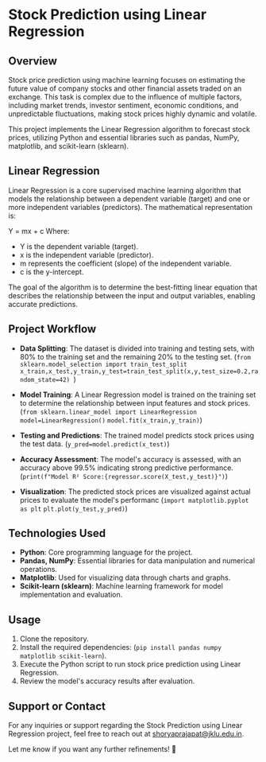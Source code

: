 # Stock Prediction using Linear Regression

## Overview
Stock price prediction using machine learning focuses on estimating the future value of company stocks and other financial assets traded on an exchange. This task is complex due to the influence of multiple factors, including market trends, investor sentiment, economic conditions, and unpredictable fluctuations, making stock prices highly dynamic and volatile.

This project implements the Linear Regression algorithm to forecast stock prices, utilizing Python and essential libraries such as pandas, NumPy, matplotlib, and scikit-learn (sklearn).

## Linear Regression
Linear Regression is a core supervised machine learning algorithm that models the relationship between a dependent variable (target) and one or more independent variables (predictors). The mathematical representation is:

Y = mx + c
Where:
- Y is the dependent variable (target).
- x is the independent variable (predictor).
- m represents the coefficient (slope) of the independent variable.
- c is the y-intercept.

The goal of the algorithm is to determine the best-fitting linear equation that describes the relationship between the input and output variables, enabling accurate predictions.

## Project Workflow
- **Data Splitting**: The dataset is divided into training and testing sets, with 80% to the training set and the remaining 20% to the testing set.
(`from sklearn.model_selection import train_test_split`
`x_train,x_test,y_train,y_test=train_test_split(x,y,test_size=0.2,random_state=42) `)
- **Model Training**: A Linear Regression model is trained on the training set to determine the relationship between input features and stock prices.
(`from sklearn.linear_model import LinearRegression`
`model=LinearRegression()`
`model.fit(x_train,y_train)`)
- **Testing and Predictions**: The trained model predicts stock prices using the test data.
(`y_pred=model.predict(x_test)`)
- **Accuracy Assessment**: The model's accuracy is assessed, with an accuracy above 99.5% indicating strong predictive performance.
(`print(f"Model R² Score:{regressor.score(X_test,y_test)}")`)

- **Visualization**: The predicted stock prices are visualized against actual prices to evaluate the model's performanc
(`import matplotlib.pyplot as plt`
`plt.plot(y_test,y_pred)`)


## Technologies Used
- **Python**: Core programming language for the project.
- **Pandas, NumPy**: Essential libraries for data manipulation and numerical operations.
- **Matplotlib**: Used for visualizing data through charts and graphs.
- **Scikit-learn (sklearn)**: Machine learning framework for model implementation and evaluation.

## Usage
1. Clone the repository.
2. Install the required dependencies: (`pip install pandas numpy matplotlib scikit-learn`).
3. Execute the Python script to run stock price prediction using Linear Regression.
4. Review the model's accuracy results after evaluation.

## Support or Contact
For any inquiries or support regarding the Stock Prediction using Linear Regression project, feel free to reach out at shoryaprajapat@jklu.edu.in.

Let me know if you want any further refinements! 🚀
